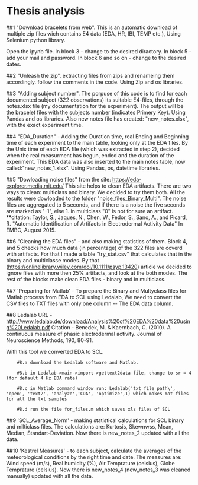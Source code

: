 # Thesis analysis

##1 "Download bracelets from web".
This is an automatic download of multiple zip files wich contains E4 data (EDA, HR, IBI, TEMP etc.), Using Selenium python library.

Open the ipynb file.
In block 3 - change to the desired diractory.
In block 5 - add your mail and password.
In block 6 and so on - change to the desired dates.

##2 "Unleash the zip".
extracting files from zips and renameing them accordingly.
follow the comments in the code.
Using Zip and os libraries.

##3 "Adding subject number".
The porpuse of this code is to find for each documented subject (322 observations) its suitable E4-files, through the notes.xlsx file (my documentation for the experiment).
The output will be the bracelet files with the subjects number (indicates Primery Key). Using Pandas and os libraries. Also new notes file has created: "new_notes.xlsx", with the exact experiment time.

##4 "EDA_Duration" - Adding the Duration time, real Ending and Beginning time of each experiment to the main table, looking only at the EDA files.
By the Unix time of each EDA file (which was extracted in step 2), decided when the real measurment has begun, ended and the duration of the experiment. This EDA data was also inserted to the main notes table, now called:"new_notes_1.xlsx". Using Pandas, os, datetime libraries.

##5 "Dowloading noise files" from the site: https://eda-explorer.media.mit.edu/ 
This site helps to clean EDA artifacts.
There are two ways to clean: multiclass and binary. We decided to try them both. All the results were dowloaded to the folder "noise_files_Binary_Multi".
The noise files are aggregated to 5 seconds, and if there is a noise the five seconds are marked as "-1", else 1. in multiclass "0" is not for sure an artifact.
**citation: Taylor, S., Jaques, N., Chen, W., Fedor, S., Sano, A., and Picard, R. "Automatic Identification of Artifacts in Electrodermal Activity Data" In EMBC, August 2015.

##6 "Cleaning the EDA files" - and also making statistics of them. 
Block 4, and 5 checks how much data (in percentage) of the 322 files are coverd with artifacts. For that I made a table "try_stat.csv" that calculates that in the binary and multiclasse modes. By that (https://onlinelibrary.wiley.com/doi/10.1111/psyp.13420) article we decided to ignore files with more then 25% artifacts, and look at the both modes. The rest of the blocks make clean EDA files - binary and in multiclass.

##7 'Preparing for Matlab' - 
To prepare the Binary and Multyclass files for Matlab process from EDA to SCL using Ledalab, We need to convert the CSV files 
to TXT files with only one column -- The EDA data column. 

##8 Ledalab 
URL - http://www.ledalab.de/download/Analysis%20of%20EDA%20data%20using%20Ledalab.pdf
Citation - Benedek, M. & Kaernbach, C. (2010). A continuous measure of phasic electrodermal activity. Journal of Neuroscience Methods, 190, 80-91.

With this tool we converted EDA to SCL. 

        #8.a download the Ledalab software and Matlab.
        
        #8.b in Ledalab->main->import->gettext2data file, change to sr = 4 (for default 4 Hz EDA rate)
  
        #8.c in Matlab command window run: Ledalab('txt file path\', 'open', 'text2', 'analyze','CDA', 'optimize',1) which makes mat files for all the txt samples
  
        #8.d run the file for_files.m which saves xls files of SCL

##9 'SCL_Average_Norm' - making statistical calculations for SCL binary and milticlass files.
The calculations are: Kurtosis, Skewnwss, Mean, Median, Standart-Deviation. 
Now there is new_notes_2 updated with all the data. 

##10 'Kestrel Measures' - to each subject, calculate the averages of the meteorological conditions by the right time and date.
The measures are: Wind speed (m/s), Real humidity (%), Air Temprature (celsius), Globe Temprature (celsius).
Now there is new_notes_4 (new_notes_3 was cleaned manually) updated with all the data.









